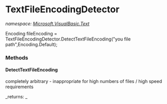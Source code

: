 ﻿
# TextFileEncodingDetector
_namespace: [Microsoft.VisualBasic.Text](N-Microsoft.VisualBasic.Text.md)_

Encoding fileEncoding = TextFileEncodingDetector.DetectTextFileEncoding("you file path",Encoding.Default);

### Methods

#### DetectTextFileEncoding
completely arbitrary - inappropriate for high numbers of files / high speed requirements

_returns: _



